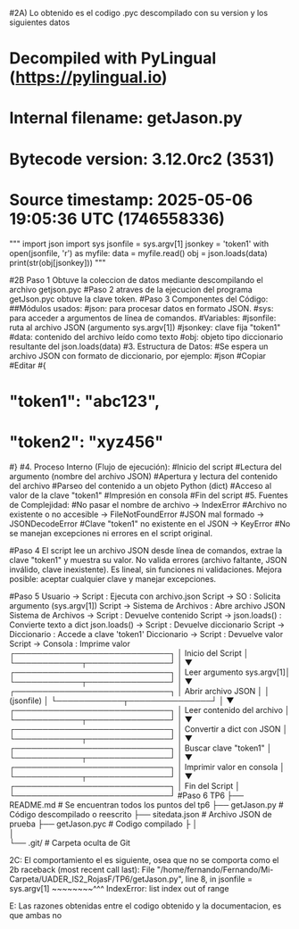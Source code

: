 #2A) Lo obtenido es el codigo .pyc descompilado con su version y los siguientes datos
# Decompiled with PyLingual (https://pylingual.io)
# Internal filename: getJason.py
# Bytecode version: 3.12.0rc2 (3531)
# Source timestamp: 2025-05-06 19:05:36 UTC (1746558336)
"""
import json
import sys
jsonfile = sys.argv[1]
jsonkey = 'token1'
with open(jsonfile, 'r') as myfile:
    data = myfile.read()
obj = json.loads(data)
print(str(obj[jsonkey]))
"""

#2B Paso 1 Obtuve la coleccion de datos mediante descompilando el archivo getjson.pyc
#Paso 2 atraves de la ejecucion del programa getJson.pyc obtuve la clave token.
#Paso 3 Componentes del Código:
##Módulos usados:
#json: para procesar datos en formato JSON.
#sys: para acceder a argumentos de línea de comandos.
#Variables:
#jsonfile: ruta al archivo JSON (argumento sys.argv[1])
#jsonkey: clave fija "token1"
#data: contenido del archivo leído como texto
#obj: objeto tipo diccionario resultante del json.loads(data)
#3. Estructura de Datos:
#Se espera un archivo JSON con formato de diccionario, por ejemplo:
#json
#Copiar
#Editar
#{
#  "token1": "abc123",
#  "token2": "xyz456"
#}
#4. Proceso Interno (Flujo de ejecución):
#Inicio del script
#Lectura del argumento (nombre del archivo JSON)
#Apertura y lectura del contenido del archivo
#Parseo del contenido a un objeto Python (dict)
#Acceso al valor de la clave "token1"
#Impresión en consola
#Fin del script
#5. Fuentes de Complejidad:
#No pasar el nombre de archivo → IndexError
#Archivo no existente o no accesible → FileNotFoundError
#JSON mal formado → JSONDecodeError
#Clave "token1" no existente en el JSON → KeyError
#No se manejan excepciones ni errores en el script original.

#Paso 4
El script lee un archivo JSON desde línea de comandos, extrae la clave "token1" y muestra su valor. No valida errores (archivo faltante, JSON inválido, clave inexistente). Es lineal, sin funciones ni validaciones. Mejora posible: aceptar cualquier clave y manejar excepciones.

#Paso 5 
Usuario → Script : Ejecuta con archivo.json
Script → SO       : Solicita argumento (sys.argv[1])
Script → Sistema de Archivos : Abre archivo JSON
Sistema de Archivos → Script : Devuelve contenido
Script → json.loads() : Convierte texto a dict
json.loads() → Script : Devuelve diccionario
Script → Diccionario : Accede a clave 'token1'
Diccionario → Script : Devuelve valor
Script → Consola : Imprime valor
┌────────────────────────────┐
│ Inicio del Script          │
└────────────┬───────────────┘
             │
             ▼
┌────────────────────────────┐
│ Leer argumento sys.argv[1]│
└────────────┬───────────────┘
             │
             ▼
┌────────────────────────────┐
│ Abrir archivo JSON         │
│ (jsonfile)                 │
└────────────┬───────────────┘
             │
             ▼
┌────────────────────────────┐
│ Leer contenido del archivo │
└────────────┬───────────────┘
             │
             ▼
┌────────────────────────────┐
│ Convertir a dict con JSON  │
└────────────┬───────────────┘
             │
             ▼
┌────────────────────────────┐
│ Buscar clave "token1"      │
└────────────┬───────────────┘
             │
             ▼
┌────────────────────────────┐
│ Imprimir valor en consola  │
└────────────┬───────────────┘
             │
             ▼
┌────────────────────────────┐
│ Fin del Script             │
└────────────────────────────┘
#Paso 6 
TP6
├── README.md              # Se encuentran todos los puntos del tp6
├── getJason.py            # Código descompilado o reescrito
├── sitedata.json          # Archivo JSON de prueba
├── getJason.pyc           # Codigo compilado
├
│           
│         
└── .git/                  # Carpeta oculta de Git

2C: 
El comportamiento el es siguiente, osea que no se comporta como el 2b
raceback (most recent call last):
  File "/home/fernando/Fernando/Mi-Carpeta/UADER_IS2_RojasF/TP6/getJason.py", line 8, in <module>
    jsonfile = sys.argv[1]
               ~~~~~~~~^^^
IndexError: list index out of range

E: Las razones obtenidas entre el codigo obtenido y la documentacion, es que ambas no 
